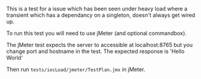 This is a test for a issue which has been seen under heavy load where a
transient which has a dependancy on a singleton, doesn't always get wired up.

To run this test you will need to use jMeter (and optional commandbox).

The jMeter test expects the server to accessible at localhost:8765 but you change
port and hostname in the test. The expected response is 'Hello World'

Then run `tests/iocLoad/jmeter/TestPlan.jmx` in jMeter.
